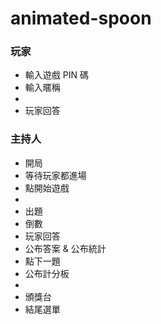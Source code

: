 # animated-spoon

### 玩家
- 輸入遊戲 PIN 碼
- 輸入暱稱
- 
- 玩家回答

### 主持人
- 開局
- 等待玩家都進場
- 點開始遊戲
- 
- 出題
- 倒數
- 玩家回答
- 公布答案 & 公布統計
- 點下一題
- 公布計分板
- 
- 頒獎台
- 結尾選單
